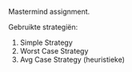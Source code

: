 Mastermind assignment.

Gebruikte strategiën:
1. Simple Strategy
2. Worst Case Strategy
3. Avg Case Strategy (heuristieke)
